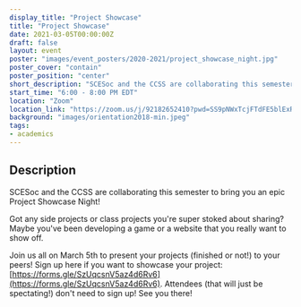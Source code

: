 ```yaml
---
display_title: "Project Showcase"
title: "Project Showcase"
date: 2021-03-05T00:00:00Z
draft: false
layout: event
poster: "images/event_posters/2020-2021/project_showcase_night.jpg"
poster_cover: "contain"
poster_position: "center"
short_description: "SCESoc and the CCSS are collaborating this semester to bring you an epic Project Showcase Night!"
start_time: "6:00 - 8:00 PM EDT"
location: "Zoom"
location_link: "https://zoom.us/j/92182652410?pwd=SS9pNWxTcjFTdFE5blExRXN2ek1UZz09"
background: "images/orientation2018-min.jpeg"
tags:
- academics
---
```


## Description

SCESoc and the CCSS are collaborating this semester to bring you an epic Project Showcase Night!

Got any side projects or class projects you're super stoked about sharing? Maybe you've been developing a game or a website that you really want to show off.

Join us all on March 5th to present your projects (finished or not!) to your peers! Sign up here if you want to showcase your project: [https://forms.gle/SzUqcsnV5az4d6Rv6](https://forms.gle/SzUqcsnV5az4d6Rv6). Attendees (that will just be spectating!) don't need to sign up! See you there!
